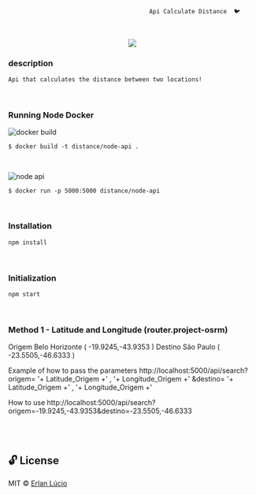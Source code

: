                                             Api Calculate Distance  🐦       
<br>
<p align="center">
<img src="https://user-images.githubusercontent.com/47280551/75129017-cb61d380-56a5-11ea-838f-a65159e72aeb.png">
<br>

### description
```sh
Api that calculates the distance between two locations!
```
<br>


### Running Node Docker

![docker build](https://user-images.githubusercontent.com/67064886/88506892-69d5c600-cfb1-11ea-82c0-b43d699fec8a.png)
```
$ docker build -t distance/node-api .
```
<br>

![node api](https://user-images.githubusercontent.com/67064886/88506894-6a6e5c80-cfb1-11ea-8e54-98792292d3ae.png)
```
$ docker run -p 5000:5000 distance/node-api
```
<br>





### Installation
```bash
npm install
```
<br>



### Initialization

```bash
npm start
```
<br>


### Method 1 - Latitude and Longitude     (router.project-osrm)




Origem Belo Horizonte   ( -19.9245,-43.9353 )
Destino São Paulo       ( -23.5505,-46.6333 )

Example of how to pass the parameters
http://localhost:5000/api/search?origem= '+ Latitude_Origem +' , '+ Longitude_Origem +' &destino= '+ Latitude_Origem +' , '+ Longitude_Origem +' 


How to use
http://localhost:5000/api/search?origem=-19.9245,-43.9353&destino=-23.5505,-46.6333

<br><br>



## 🔓 License 
MIT © [Erlan Lúcio](https://br.linkedin.com/in/erlan-lucio)

